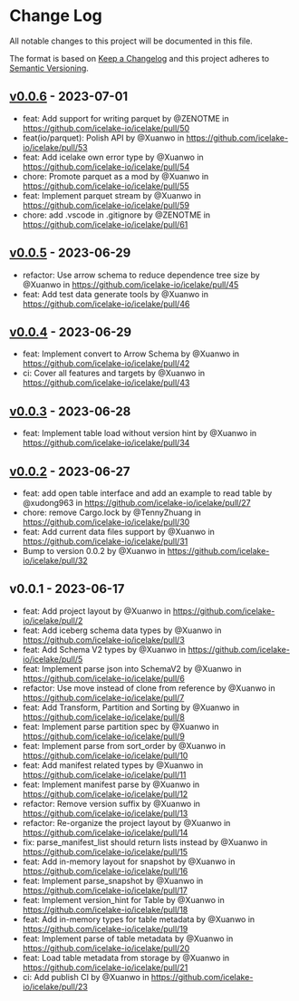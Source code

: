 # Change Log

All notable changes to this project will be documented in this file.

The format is based on [Keep a Changelog](https://keepachangelog.com/)
and this project adheres to [Semantic Versioning](https://semver.org/).

## [v0.0.6] - 2023-07-01

* feat: Add support for writing parquet by @ZENOTME in https://github.com/icelake-io/icelake/pull/50
* feat(io/parquet): Polish API by @Xuanwo in https://github.com/icelake-io/icelake/pull/53
* feat: Add icelake own error type by @Xuanwo in https://github.com/icelake-io/icelake/pull/54
* chore: Promote parquet as a mod by @Xuanwo in https://github.com/icelake-io/icelake/pull/55
* feat: Implement parquet stream by @Xuanwo in https://github.com/icelake-io/icelake/pull/59
* chore: add .vscode in .gitignore by @ZENOTME in https://github.com/icelake-io/icelake/pull/61

## [v0.0.5] - 2023-06-29

* refactor: Use arrow schema to reduce dependence tree size by @Xuanwo in https://github.com/icelake-io/icelake/pull/45
* feat: Add test data generate tools by @Xuanwo in https://github.com/icelake-io/icelake/pull/46

## [v0.0.4] - 2023-06-29

* feat: Implement convert to Arrow Schema by @Xuanwo in https://github.com/icelake-io/icelake/pull/42
* ci: Cover all features and targets by @Xuanwo in https://github.com/icelake-io/icelake/pull/43

## [v0.0.3] - 2023-06-28

* feat: Implement table load without version hint by @Xuanwo in https://github.com/icelake-io/icelake/pull/34

## [v0.0.2] - 2023-06-27

* feat: add open table interface and add an example to read table by @xudong963 in https://github.com/icelake-io/icelake/pull/27
* chore: remove Cargo.lock by @TennyZhuang in https://github.com/icelake-io/icelake/pull/30
* feat: Add current data files support by @Xuanwo in https://github.com/icelake-io/icelake/pull/31
* Bump to version 0.0.2 by @Xuanwo in https://github.com/icelake-io/icelake/pull/32

## v0.0.1 - 2023-06-17

* feat: Add project layout by @Xuanwo in https://github.com/icelake-io/icelake/pull/2
* feat: Add iceberg schema data types by @Xuanwo in https://github.com/icelake-io/icelake/pull/3
* feat: Add Schema V2 types by @Xuanwo in https://github.com/icelake-io/icelake/pull/5
* feat: Implement parse json into SchemaV2 by @Xuanwo in https://github.com/icelake-io/icelake/pull/6
* refactor: Use move instead of clone from reference by @Xuanwo in https://github.com/icelake-io/icelake/pull/7
* feat: Add Transform, Partition and Sorting by @Xuanwo in https://github.com/icelake-io/icelake/pull/8
* feat: Implement parse partition spec by @Xuanwo in https://github.com/icelake-io/icelake/pull/9
* feat: Implement parse from sort_order by @Xuanwo in https://github.com/icelake-io/icelake/pull/10
* feat: Add manifest related types by @Xuanwo in https://github.com/icelake-io/icelake/pull/11
* feat: Implement manifest parse by @Xuanwo in https://github.com/icelake-io/icelake/pull/12
* refactor: Remove version suffix by @Xuanwo in https://github.com/icelake-io/icelake/pull/13
* refactor: Re-organize the project layout by @Xuanwo in https://github.com/icelake-io/icelake/pull/14
* fix: parse_manifest_list should return lists instead by @Xuanwo in https://github.com/icelake-io/icelake/pull/15
* feat: Add in-memory layout for snapshot by @Xuanwo in https://github.com/icelake-io/icelake/pull/16
* feat: Implement parse_snapshot by @Xuanwo in https://github.com/icelake-io/icelake/pull/17
* feat: Implement version_hint for Table by @Xuanwo in https://github.com/icelake-io/icelake/pull/18
* feat: Add in-memory types for table metadata by @Xuanwo in https://github.com/icelake-io/icelake/pull/19
* feat: Implement parse of table metadata by @Xuanwo in https://github.com/icelake-io/icelake/pull/20
* feat: Load table metadata from storage by @Xuanwo in https://github.com/icelake-io/icelake/pull/21
* ci: Add publish CI by @Xuanwo in https://github.com/icelake-io/icelake/pull/23

[v0.0.6]: https://github.com/icelake-io/icelake/compare/v0.0.5...v0.0.6
[v0.0.5]: https://github.com/icelake-io/icelake/compare/v0.0.4...v0.0.5
[v0.0.4]: https://github.com/icelake-io/icelake/compare/v0.0.3...v0.0.4
[v0.0.3]: https://github.com/icelake-io/icelake/compare/v0.0.2...v0.0.3
[v0.0.2]: https://github.com/icelake-io/icelake/compare/v0.0.1...v0.0.2

